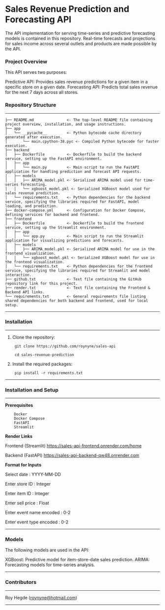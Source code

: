 Sales Revenue Prediction and Forecasting API
==============================

The API implementation for serving time-series and predictive forecasting models is contained in this repository. Real-time forecasts and projections for sales income across several outlets and products are made possible by the API.

### Project Overview

This API serves two purposes:

Predictive API: Provides sales revenue predictions for a given item in a specific store on a given date.
Forecasting API: Predicts total sales revenue for the next 7 days across all stores.

### Repository Structure
------------
        
    ├── README.md               <- The top-level README file containing project overview, installation, and usage instructions.
    ├── app
    │   └── __pycache__         <- Python bytecode cache directory generated after execution.
    │       └── main.cpython-38.pyc <- Compiled Python bytecode for faster execution.
    ├── backend
    │   ├── Dockerfile          <- Dockerfile to build the backend service, setting up the FastAPI environment.
    │   ├── app
    │   │   └── main.py         <- Main script to run the FastAPI application for handling prediction and forecast API requests.
    │   ├── models
    │   │   ├── ARIMA_model.pkl <- Serialized ARIMA model used for time-series forecasting.
    │   │   └── xgboost_model.pkl <- Serialized XGBoost model used for sales revenue prediction.
    │   └── requirements.txt    <- Python dependencies for the backend service, specifying the libraries required for FastAPI, model           loading, and prediction.
    ├── docker-compose.yml      <- Configuration for Docker Compose, defining services for backend and frontend.
    ├── frontend
    │   ├── Dockerfile          <- Dockerfile to build the frontend service, setting up the Streamlit environment.
    │   ├── app
    │   │   └── app.py          <- Main script to run the Streamlit application for visualizing predictions and forecasts.
    │   ├── models
    │   │   ├── ARIMA_model.pkl <- Serialized ARIMA model for use in the frontend visualization.
    │   │   └── xgboost_model.pkl <- Serialized XGBoost model for use in the frontend visualization.
    │   └── requirements.txt    <- Python dependencies for the frontend service, specifying the libraries required for Streamlit and model interaction.
    ├── github.txt              <- Text file containing the GitHub repository link for this project.
    ├── render.txt              <- Text file containing the Frontend & Backend API links.
    └── requirements.txt        <- General requirements file listing shared dependencies for both backend and frontend, used for local setup.

--------

### Installation
------------

1. Clone the repository:

        git clone https://github.com/roynyne/sales-api

        cd sales-revenue-prediction

3. Install the required packages:

        pip install -r requirements.txt

--------

### Installation and Setup
------------

**Prerequisites**

        Docker
        Docker Compose
        FastAPI
        Streamlit

**Render Links**

Frontend (Streamlit)
https://sales-api-frontend.onrender.com/home

Backend (FastAPI)
https://sales-api-backend-qw48.onrender.com


**Format for Inputs**

Select date : YYYY-MM-DD

Enter store ID : Integer

Enter item ID : Integer

Enter sell price : Float

Enter event name encoded : 0-2

Enter event type encoded : 0-2

------------

### Models

The following models are used in the API:

XGBoost: Predictive model for item-store-date sales prediction.
ARIMA: Forecasting models for time-series analysis.

--------

### Contributors
------------

Roy Hegde (roynyne@hotmail.com)

--------
